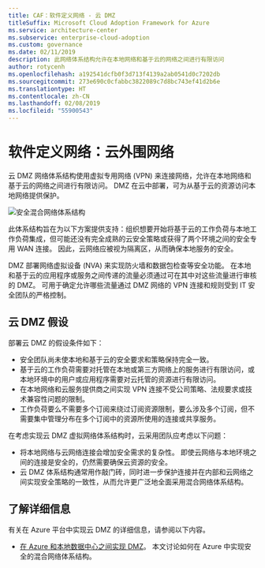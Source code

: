 ```yaml
---
title: CAF：软件定义网络 - 云 DMZ
titleSuffix: Microsoft Cloud Adoption Framework for Azure
ms.service: architecture-center
ms.subservice: enterprise-cloud-adoption
ms.custom: governance
ms.date: 02/11/2019
description: 此网络体系结构允许在本地网络和基于云的网络之间进行有限访问
author: rotycenh
ms.openlocfilehash: a192541dcfb0f3d713f4139a2ab0541d0c7202db
ms.sourcegitcommit: 273e690c0cfabbc3822089c7d8bc743ef41d2b6e
ms.translationtype: HT
ms.contentlocale: zh-CN
ms.lasthandoff: 02/08/2019
ms.locfileid: "55900543"
---
```

# <a name="software-defined-networks-cloud-dmz"></a>软件定义网络：云外围网络

云 DMZ 网络体系结构使用虚拟专用网络 (VPN) 来连接网络，允许在本地网络和基于云的网络之间进行有限访问。 DMZ 在云中部署，可为从基于云的资源访问本地网络提供保护。

![安全混合网络体系结构](../../../reference-architectures/dmz/images/dmz-private.png)

此体系结构旨在为以下方案提供支持：组织想要开始将基于云的工作负荷与本地工作负荷集成，但可能还没有完全成熟的云安全策略或获得了两个环境之间的安全专用 WAN 连接。 因此，云网络应被视为隔离区，从而确保本地服务的安全。

DMZ 部署网络虚拟设备 (NVA) 来实现防火墙和数据包检查等安全功能。 在本地和基于云的应用程序或服务之间传递的流量必须通过可在其中对这些流量进行审核的 DMZ。 可用于确定允许哪些流量通过 DMZ 网络的 VPN 连接和规则受到 IT 安全团队的严格控制。

## <a name="cloud-dmz-assumptions"></a>云 DMZ 假设

部署云 DMZ 的假设条件如下：

- 安全团队尚未使本地和基于云的安全要求和策略保持完全一致。
- 基于云的工作负荷需要对托管在本地或第三方网络上的服务进行有限访问，或本地环境中的用户或应用程序需要对云托管的资源进行有限访问。
- 在本地网络和云服务提供商之间实现 VPN 连接不受公司策略、法规要求或技术兼容性问题的限制。
- 工作负荷要么不需要多个订阅来绕过订阅资源限制，要么涉及多个订阅，但不需要集中管理分布在多个订阅中的资源所使用的连接或共享服务。

在考虑实现云 DMZ 虚拟网络体系结构时，云采用团队应考虑以下问题：

- 将本地网络与云网络连接会增加安全需求的复杂性。 即使云网络与本地环境之间的连接是安全的，仍然需要确保云资源的安全。
- 云 DMZ 体系结构通常用作敲门砖，同时进一步保护连接并在内部和云网络之间实现安全策略的一致性，从而允许更广泛地全面采用混合网络体系结构。

## <a name="learn-more"></a>了解详细信息

有关在 Azure 平台中实现云 DMZ 的详细信息，请参阅以下内容。

- [在 Azure 和本地数据中心之间实现 DMZ](../../../reference-architectures/dmz/secure-vnet-hybrid.md)。 本文讨论如何在 Azure 中实现安全的混合网络体系结构。
